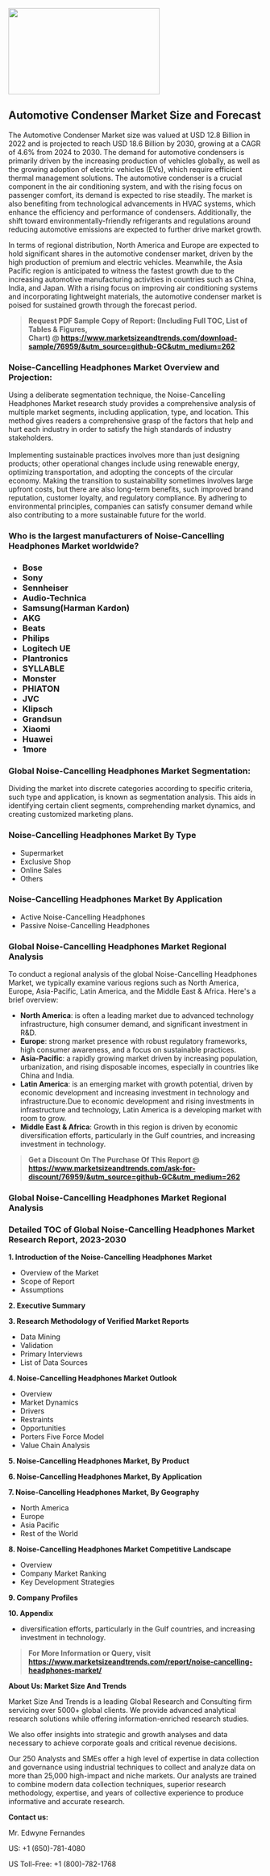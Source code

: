 <p><img class="alignnone size-medium wp-image-20088" src="https://ffe5etoiles.com/wp-content/uploads/2024/12/MST1-300x171.png" alt="" width="300" height="171" /></p><h2>Automotive Condenser Market Size and Forecast</h2><p>The Automotive Condenser Market size was valued at USD 12.8 Billion in 2022 and is projected to reach USD 18.6 Billion by 2030, growing at a CAGR of 4.6% from 2024 to 2030. The demand for automotive condensers is primarily driven by the increasing production of vehicles globally, as well as the growing adoption of electric vehicles (EVs), which require efficient thermal management solutions. The automotive condenser is a crucial component in the air conditioning system, and with the rising focus on passenger comfort, its demand is expected to rise steadily. The market is also benefiting from technological advancements in HVAC systems, which enhance the efficiency and performance of condensers. Additionally, the shift toward environmentally-friendly refrigerants and regulations around reducing automotive emissions are expected to further drive market growth.</p><p>In terms of regional distribution, North America and Europe are expected to hold significant shares in the automotive condenser market, driven by the high production of premium and electric vehicles. Meanwhile, the Asia Pacific region is anticipated to witness the fastest growth due to the increasing automotive manufacturing activities in countries such as China, India, and Japan. With a rising focus on improving air conditioning systems and incorporating lightweight materials, the automotive condenser market is poised for sustained growth through the forecast period.</p></p><blockquote id="" class=""><strong>Request PDF Sample Copy of Report: (Including Full TOC, List of Tables &amp; Figures, Chart)&nbsp;@&nbsp;<strong><a href="https://www.marketsizeandtrends.com/download-sample/76959/&utm_source=github-GC&utm_medium=262" target="_blank">https://www.marketsizeandtrends.com/download-sample/76959/&utm_source=github-GC&utm_medium=262</a></strong></strong></blockquote><h3 id="" class="">Noise-Cancelling Headphones Market&nbsp;Overview and Projection:</h3><p id="" class="">Using a deliberate segmentation technique, the Noise-Cancelling Headphones Market research study provides a comprehensive analysis of multiple market segments, including application, type, and location. This method gives readers a comprehensive grasp of the factors that help and hurt each industry in order to satisfy the high standards of industry stakeholders. <br /> <br />Implementing sustainable practices involves more than just designing products; other operational changes include using renewable energy, optimizing transportation, and adopting the concepts of the circular economy. Making the transition to sustainability sometimes involves large upfront costs, but there are also long-term benefits, such improved brand reputation, customer loyalty, and regulatory compliance. By adhering to environmental principles, companies can satisfy consumer demand while also contributing to a more sustainable future for the world.</p><h3 id="" class="">Who is the largest manufacturers of&nbsp;Noise-Cancelling Headphones Market worldwide?</h3><h3 class=""><p><ul><li>Bose </li><li> Sony </li><li> Sennheiser </li><li> Audio-Technica </li><li> Samsung(Harman Kardon) </li><li> AKG </li><li> Beats </li><li> Philips </li><li> Logitech UE </li><li> Plantronics </li><li> SYLLABLE </li><li> Monster </li><li> PHIATON </li><li> JVC </li><li> Klipsch </li><li> Grandsun </li><li> Xiaomi </li><li> Huawei </li><li> 1more</li></ul></p></h3><h3 id="" class="">Global&nbsp;Noise-Cancelling Headphones Market Segmentation:</h3><p id="" class="">Dividing the market into discrete categories according to specific criteria, such type and application, is known as segmentation analysis. This aids in identifying certain client segments, comprehending market dynamics, and creating customized marketing plans.</p><h3 id="" class="">Noise-Cancelling Headphones Market&nbsp;By Type</h3><p><p><ul><li>Supermarket </li><li> Exclusive Shop </li><li> Online Sales </li><li> Others</p></li></ul></p></p><h3 id="" class="">Noise-Cancelling Headphones Market&nbsp;By Application</h3><p class=""><p><ul><li>Active Noise-Cancelling Headphones </li><li> Passive Noise-Cancelling Headphones</li></ul></p></p><h3 id="" class="">Global Noise-Cancelling Headphones Market Regional Analysis</h3><p id="" class="">To conduct a regional analysis of the global Noise-Cancelling Headphones Market, we typically examine various regions such as North America, Europe, Asia-Pacific, Latin America, and the Middle East &amp; Africa. Here's a brief overview:</p><ul><li><strong>North America</strong>: is often a leading market due to advanced technology infrastructure, high consumer demand, and significant investment in R&amp;D.</li><li><strong>Europe</strong>: strong market presence with robust regulatory frameworks, high consumer awareness, and a focus on sustainable practices.</li><li><strong>Asia-Pacific</strong>: a rapidly growing market driven by increasing population, urbanization, and rising disposable incomes, especially in countries like China and India.</li><li><strong>Latin America</strong>: is an emerging market with growth potential, driven by economic development and increasing investment in technology and infrastructure.Due to economic development and rising investments in infrastructure and technology, Latin America is a developing market with room to grow.</li><li><strong>Middle East &amp; Africa</strong>: Growth in this region is driven by economic diversification efforts, particularly in the Gulf countries, and increasing investment in technology.</li></ul><blockquote id="" class=""><strong>Get a Discount On The Purchase Of This Report @ <strong><a href="https://www.marketsizeandtrends.com/ask-for-discount/76959/&utm_source=github-GC&utm_medium=262" target="_blank">https://www.marketsizeandtrends.com/ask-for-discount/76959/&utm_source=github-GC&utm_medium=262</a></strong></strong></blockquote><h3 id="" class="">Global Noise-Cancelling Headphones Market Regional Analysis</h3><h3 id="" class="">Detailed TOC of Global Noise-Cancelling Headphones Market Research Report, 2023-2030</h3><p id="" class=""><strong>1. Introduction of the Noise-Cancelling Headphones Market</strong></p><ul><li>Overview of the Market</li><li>Scope of Report</li><li>Assumptions</li></ul><p id="" class=""><strong>2. Executive Summary</strong></p><p id="" class=""><strong>3. Research Methodology of Verified Market Reports</strong></p><ul><li>Data Mining</li><li>Validation</li><li>Primary Interviews</li><li>List of Data Sources</li></ul><p id="" class=""><strong>4. Noise-Cancelling Headphones Market Outlook</strong></p><ul><li>Overview</li><li>Market Dynamics</li><li>Drivers</li><li>Restraints</li><li>Opportunities</li><li>Porters Five Force Model</li><li>Value Chain Analysis</li></ul><p id="" class=""><strong>5. Noise-Cancelling Headphones Market, By Product</strong></p><p id="" class=""><strong>6. Noise-Cancelling Headphones Market, By Application</strong></p><p id="" class=""><strong>7. Noise-Cancelling Headphones Market, By Geography</strong></p><ul><li>North America</li><li>Europe</li><li>Asia Pacific</li><li>Rest of the World</li></ul><p id="" class=""><strong>8. Noise-Cancelling Headphones Market Competitive Landscape</strong></p><ul><li>Overview</li><li>Company Market Ranking</li><li>Key Development Strategies</li></ul><p id="" class=""><strong>9. Company Profiles</strong></p><p id="" class=""><strong>10. Appendix</strong></p><ul><li>diversification efforts, particularly in the Gulf countries, and increasing investment in technology.</li></ul><blockquote id="" class=""><strong>For More Information or Query, visit <strong><strong><a href="https://www.marketsizeandtrends.com/report/noise-cancelling-headphones-market/" target="_blank">https://www.marketsizeandtrends.com/report/noise-cancelling-headphones-market/</a></strong></strong></strong></blockquote><p id="" class=""><strong>About Us: Market Size And Trends</strong></p><p id="" class="">Market Size And Trends is a leading Global Research and Consulting firm servicing over 5000+ global clients. We provide advanced analytical research solutions while offering information-enriched research studies.</p><p id="" class="">We also offer insights into strategic and growth analyses and data necessary to achieve corporate goals and critical revenue decisions.</p><p id="" class="">Our 250 Analysts and SMEs offer a high level of expertise in data collection and governance using industrial techniques to collect and analyze data on more than 25,000 high-impact and niche markets. Our analysts are trained to combine modern data collection techniques, superior research methodology, expertise, and years of collective experience to produce informative and accurate research.</p><p id="" class=""><strong>Contact us:</strong></p><p id="" class="">Mr. Edwyne Fernandes</p><p id="" class="">US: +1 (650)-781-4080</p><p id="" class="">US Toll-Free: +1 (800)-782-1768</p>
